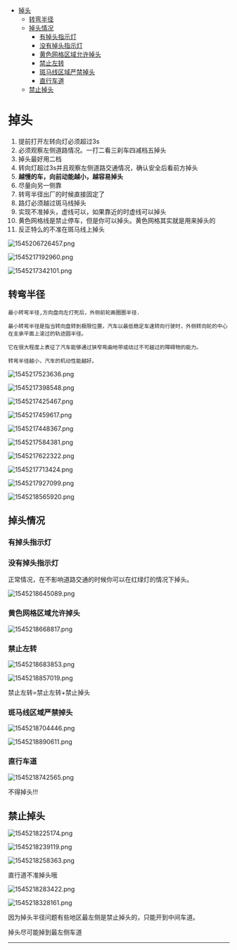 <!-- TOC depthFrom:1 depthTo:6 withLinks:1 updateOnSave:1 orderedList:0 -->

- [掉头](#掉头)
	- [转弯半径](#转弯半径)
	- [掉头情况](#掉头情况)
		- [有掉头指示灯](#有掉头指示灯)
		- [没有掉头指示灯](#没有掉头指示灯)
		- [黄色网格区域允许掉头](#黄色网格区域允许掉头)
		- [禁止左转](#禁止左转)
		- [斑马线区域严禁掉头](#斑马线区域严禁掉头)
		- [直行车道](#直行车道)
	- [禁止掉头](#禁止掉头)

<!-- /TOC -->

# 掉头

1. 提前打开左转向灯必须超过3s
2. 必须观察左侧道路情况。一打二看三刹车四减档五掉头
3. 掉头最好用二档
4. 转向灯超过3s并且观察左侧道路交通情况，确认安全后看前方掉头
5. **越慢的车，向前动能越小，越容易掉头**
6. 尽量向另一侧靠
7. 转弯半径出厂的时候直接固定了
8. 路灯必须越过斑马线掉头
9. 实现不准掉头，虚线可以，如果靠近的时虚线可以掉头
10. 黄色网格线是禁止停车，但是你可以掉头。黄色网格其实就是用来掉头的
11. 反正特么的不准在斑马线上掉头

![1545206726457.png](image/1545206726457.png)

![1545217192960.png](image/1545217192960.png)

![1545217342101.png](image/1545217342101.png)

## 转弯半径

```
最小转弯半径,方向盘向左打死后，外侧前轮画圈圈半径.

最小转弯半径是指当转向盘转到极限位置，汽车以最低稳定车速转向行驶时，外侧转向轮的中心在支承平面上滚过的轨迹圆半径。

它在很大程度上表征了汽车能够通过狭窄弯曲地带或绕过不可越过的障碍物的能力。

转弯半径越小，汽车的机动性能越好。
```

![1545217523636.png](image/1545217523636.png)

![1545217398548.png](image/1545217398548.png)

![1545217425467.png](image/1545217425467.png)

![1545217459617.png](image/1545217459617.png)

![1545217448367.png](image/1545217448367.png)

![1545217584381.png](image/1545217584381.png)

![1545217622322.png](image/1545217622322.png)

![1545217713424.png](image/1545217713424.png)

![1545217927099.png](image/1545217927099.png)

![1545218565920.png](image/1545218565920.png)

## 掉头情况

### 有掉头指示灯

### 没有掉头指示灯

正常情况，在不影响道路交通的时候你可以在红绿灯的情况下掉头。

![1545218645089.png](image/1545218645089.png)

### 黄色网格区域允许掉头

![1545218668817.png](image/1545218668817.png)

### 禁止左转

![1545218683853.png](image/1545218683853.png)

![1545218857019.png](image/1545218857019.png)

禁止左转=禁止左转+禁止掉头

### 斑马线区域严禁掉头

![1545218704446.png](image/1545218704446.png)

![1545218890611.png](image/1545218890611.png)



### 直行车道

![1545218742565.png](image/1545218742565.png)

不得掉头!!!


## 禁止掉头

![1545218225174.png](image/1545218225174.png)

![1545218239119.png](image/1545218239119.png)

![1545218258363.png](image/1545218258363.png)

直行道不准掉头哦


![1545218283422.png](image/1545218283422.png)

![1545218328161.png](image/1545218328161.png)

因为掉头半径问题有些地区最左侧是禁止掉头的，只能开到中间车道。

掉头尽可能掉到最左侧车道

---
